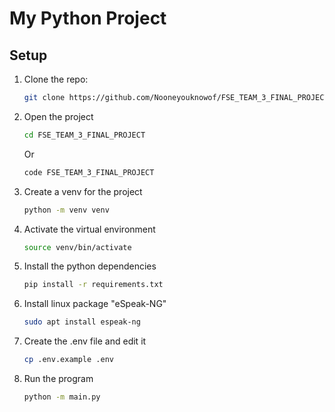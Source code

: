 # My Python Project

## Setup

1. Clone the repo:
    ```bash
    git clone https://github.com/Nooneyouknowof/FSE_TEAM_3_FINAL_PROJECT.git
    ```

2. Open the project
    ```bash
    cd FSE_TEAM_3_FINAL_PROJECT
    ```
    Or
    ```bash
    code FSE_TEAM_3_FINAL_PROJECT
    ```

3. Create a venv for the project
    ```bash
    python -m venv venv
    ```

3. Activate the virtual environment
    ```bash
    source venv/bin/activate
    ```

5. Install the python dependencies
    ```bash
    pip install -r requirements.txt
    ```

6. Install linux package "eSpeak-NG"
    ```bash
    sudo apt install espeak-ng
    ```

7. Create the .env file and edit it
    ```bash
    cp .env.example .env
    ```

8. Run the program
    ```bash
    python -m main.py
    ```